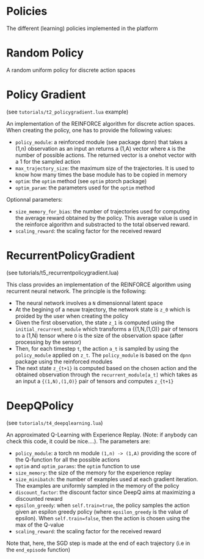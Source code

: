 # Policies

The different (learning) policies implemented in the platform

# Random Policy

A random uniform policy for discrete action spaces

# Policy Gradient
 (see `tutorials/t2_policygradient.lua` example)

An implementation of the REINFORCE algorithm for discrete action spaces. When creating the policy, one has to provide the following values:
* `policy_module`: a reinforced module (see package dpnn) that takes a (1,n) observation as an input an returns a (1,A) vector where `A` is the number of possible actions. The returned vector is a onehot vector with a 1 for the sampled action
* `max_trajectory_size`: the maximum size of the trajectories. It is used to know how many times the base module has to be copied in memory
* `optim`: the `optim` method (see `optim` ptorch package)
* `optim_param`: the parameters used for the `optim` method

Optionnal parameters:
* `size_memory_for_bias`: the number of trajectories used for computing the average reward obtained by the policy. This average value is used in the reinforce algorithm and substracted to the total observed reward.
* `scaling_reward`: the scaling factor for the received reward

# RecurrentPolicyGradient
(see tutorials/t5_recurrentpolicygradient.lua)

This class provides an implementation of the REINFORCE algorithm using recurrent neural network. The principle is the following:
* The neural network involves a `N` dimensionnal latent space
* At the begining of a neuw trajectory, the network state is `z_0` which is proided by the user when creating the policy
* Given the first observation, the state `z_1` is computed using the `initial_recurrent_module` which transforms a {(1,N,(1,O)} pair of tensors to a (1,N) tensor where `O` is the size of the observation space (after processing by the sensor)
* Then, for each timestep `t`, the action `a_t` is sampled by using the `policy_module` applied on `z_t`. The `policy_module` is based on the `dpnn` package using the reinforced modules
* The next state `z_{t+1}` is computed based on the chosen action and the obtained observation through the `recurrent_module[a_t]` which takes as an input a `{(1,N),(1,O)}` pair of tensors and computes `z_{t+1}`


# DeepQPolicy
 (see `tutorials/t4_deepqlearning.lua`)

An approximated Q-Learning with Experience Replay. (Note: if anybody can check this code, it could be nice....). The parameters are:
* `policy_module`: a torch nn module  `(1,n) -> (1,A)` providing the score of the Q-function for all the possible actions
* `optim` and `optim_params`: the `optim` function to use
* `size_memory`: the size of the memory for the experience replay
* `size_minibatch`: the number of examples used at each gradient iteration. The examples are uniformly sampled in the memory of the policy
* `discount_factor`: the discount factor since DeepQ aims at maximizing a discounted reward
* `epsilon_greedy`: when `self.train=true`, the policy samples the action given an espilon greedy policy (where `epsilon_greedy` is the value of epsilon). When `self.train=false`, then the action is chosen using the max of the Q-value
* `scaling_reward`: the scaling factor for the received reward

Note that, here, the SGD step is made at the end of each trajectory (i.e in the `end_episode` function)